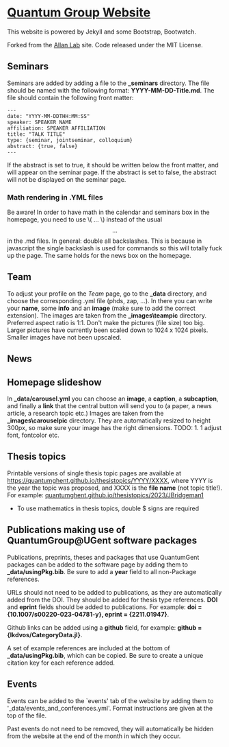 # [Quantum Group Website](https://quantumghent.github.io)

This website is powered by Jekyll and some Bootstrap, Bootwatch.

Forked from the [Allan Lab](http://www.allanlab.org) site. Code released under the MIT License.

## Seminars

Seminars are added by adding a file to the **_seminars** directory. The file should be named with the following format: **YYYY-MM-DD-Title.md**. The file should contain the following front matter:

```
---
date: "YYYY-MM-DDTHH:MM:SS"
speaker: SPEAKER NAME
affiliation: SPEAKER AFFILIATION
title: "TALK TITLE"
type: {seminar, jointseminar, colloquium}
abstract: {true, false}
---
```
If the abstract is set to true, it should be written below the front matter, and will appear on the seminar page.
If the abstract is set to false, the abstract will not be displayed on the seminar page.

### Math rendering in .YML files 

Be aware! In order to have math in the calendar and seminars box in the homepage, you need to use \\( ... \\) instead of the usual $$...$$ in the .md files. In general: double all backslashes. This is because in javascript the single backslash is used for commands so this will totally fuck up the page. 
The same holds for the news box on the homepage.

## Team

To adjust your profile on the *Team* page, go to the **_data** directory, and choose the corresponding .yml file (phds, zap, ...). In there you can write your **name**, some **info** and an **image** (make sure to add the correct extension). The images are taken from the **_images\teampic** directory. Preferred aspect ratio is 1:1. Don't make the pictures (file size) too big. Larger pictures have currently been scaled down to 1024 x 1024 pixels. Smaller images have not been upscaled.

## News



## Homepage slideshow

In **_data/carousel.yml** you can choose an **image**, a **caption**, a  **subcaption**, and finally a **link** that the central button will send you to (a paper, a news article, a research topic etc.) Images are taken from the **_images\carouselpic** directory. They are automatically resized to height 300px, so make sure your image has the right dimensions. TODO: 1. 1 adjust font, fontcolor etc.

## Thesis topics

Printable versions of single thesis topic pages are available at https://quantumghent.github.io/thesistopics/YYYY/XXXX, where YYYY is the year the topic was proposed, and XXXX is the **file name** (not topic title!). For example: [quantumghent.github.io/thesistopics/2023/JBridgeman1](https://quantumghent.github.io/thesistopics/2023/JBridgeman1)

* To use mathematics in thesis topics, double \$ signs are required


## Publications making use of QuantumGroup@UGent software packages

Publications, preprints, theses and packages that use QuantumGent packages can be added to the software page by adding them to **_data/usingPkg.bib**. Be sure to add a **year** field to all non-Package references. 

URLs should not need to be added to publications, as they are automatically added from the DOI. They should be added for thesis type references. **DOI** and **eprint** fields should be added to publications. For example:
    **doi     = {10.1007/s00220-023-04781-y},
    eprint  = {2211.01947}**.

Github links can be added using a **github** field, for example: **github = {lkdvos/CategoryData.jl}**.

A set of example references are included at the bottom of **_data/usingPkg.bib**, which can be copied. Be sure to create a unique citation key for each reference added.

## Events

Events can be added to the `events' tab of the website by adding them to '_data/events_and_conferences.yml'. Format instructions are given at the top of the file.

Past events do not need to be removed, they will automatically be hidden from the website at the end of the month in which they occur.